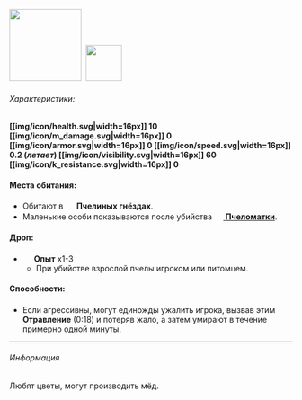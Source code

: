 <img src="https://gamepedia.cursecdn.com/minecraft_gamepedia/7/7c/Bee_types.gif" width="128"> 
<img src="https://gamepedia.cursecdn.com/minecraft_gamepedia/7/7c/Bee_types.gif" width="64"> 

###### Характеристики:
**[[img/icon/health.svg|width=16px]] 10
[[img/icon/m_damage.svg|width=16px]] 0
[[img/icon/armor.svg|width=16px]] 0
[[img/icon/speed.svg|width=16px]] 0.2 (*летает*)
[[img/icon/visibility.svg|width=16px]] 60
[[img/icon/k_resistance.svg|width=16px]] 0**

#### Места обитания:
- Обитают в <img src="https://gamepedia.cursecdn.com/minecraft_gamepedia/6/67/Bee_Nest_Honey_JE1_BE1.png" width="16"> **Пчелиных гнёздах**.
- Маленькие особи показываются после убийства [<img src="https://i.imgur.com/kbY84IY.png" width="16"> **Пчеломатки**](https://github.com/SoSeDiK-Universe/Wiki/wiki/Пчеломатка).

#### Дроп:
- <img src="https://gamepedia.cursecdn.com/minecraft_gamepedia/3/38/Experience_Orb.gif" width="16"> **Опыт** x1-3
  - При убийстве взрослой пчелы игроком или питомцем.

#### Способности:
- Если агрессивны, могут единожды ужалить игрока, вызвав этим <img src="https://gamepedia.cursecdn.com/minecraft_gamepedia/0/05/Poison.png" width="16"> **Отравление** (0:18) и потеряв жало, а затем умирают в течение примерно одной минуты.

___
###### Информация
Любят цветы, могут производить мёд.